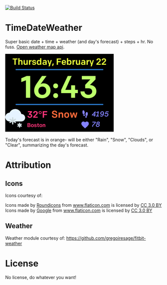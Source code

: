 [![Build Status](https://img.shields.io/travis/com/noahp/fbapp-TimeDateWeather.svg?style=popout-square&logo=travis)](https://travis-ci.com/noahp/fbapp-TimeDateWeather)

# TimeDateWeather
Super basic date + time + weather (and day's forecast) + steps + hr. No fuss.
[Open weather map api](https://openweathermap.org/api).

![screencap](screencap.png)

Today's forecast is in orange- will be either "Rain", "Snow", "Clouds", or "Clear", summarizing the day's forecast.

# Attribution
## Icons
Icons courtesy of:
<div>Icons made by <a href="https://www.flaticon.com/authors/roundicons" title="Roundicons">Roundicons</a> from <a href="https://www.flaticon.com/" title="Flaticon">www.flaticon.com</a> is licensed by <a href="http://creativecommons.org/licenses/by/3.0/" title="Creative Commons BY 3.0" target="_blank">CC 3.0 BY</a></div>
<div>Icons made by <a href="https://www.flaticon.com/authors/google" title="Google">Google</a> from <a href="https://www.flaticon.com/" title="Flaticon">www.flaticon.com</a> is licensed by <a href="http://creativecommons.org/licenses/by/3.0/" title="Creative Commons BY 3.0" target="_blank">CC 3.0 BY</a></div>

## Weather
Weather module courtesy of:
https://github.com/gregoiresage/fitbit-weather

# License
No license, do whatever you want!
